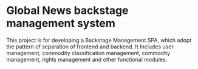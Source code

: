 # Global News backstage management system
This project is for developing a Backstage Management SPA, which adopt the pattern of separation of frontend and backend.  It Includes user management, commodity classification management, commodity management, rights management and other functional modules.
